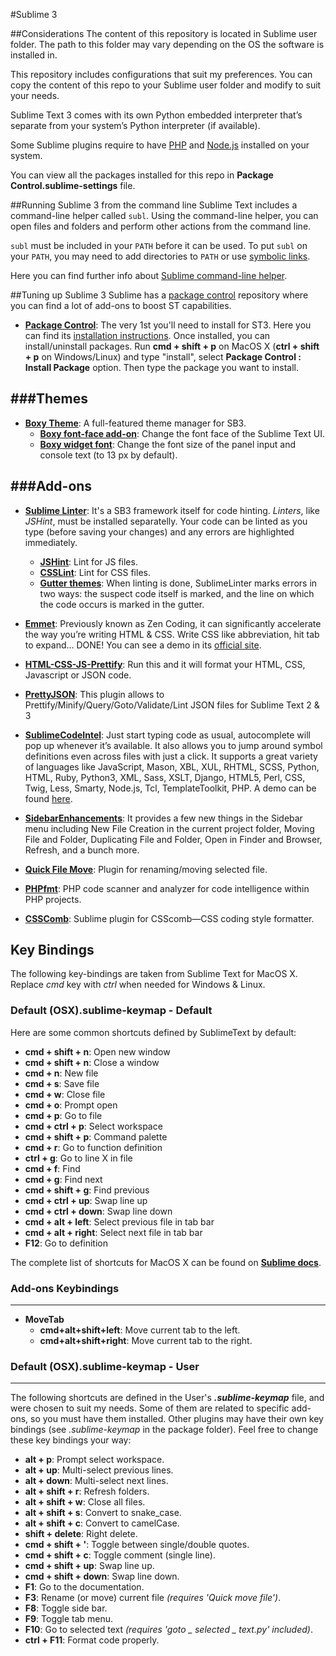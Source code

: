 #Sublime 3

##Considerations
The content of this repository is located in Sublime user folder. The path to this folder may vary depending on the OS the software is installed in. 

This repository includes configurations that suit my preferences. You can copy the content of this repo to your Sublime user folder and modify to suit your needs.

Sublime Text 3 comes with its own Python embedded interpreter that’s separate from your system’s Python interpreter (if available).

Some Sublime plugins require to have [PHP](http://php.net/downloads.php) and [Node.js](https://docs.npmjs.com/getting-started/installing-node) installed on your system.

You can view all the packages installed for this repo in **Package Control.sublime-settings** file.

##Running Sublime 3 from the command line
Sublime Text includes a command-line helper called `subl`. Using the command-line helper, you can open files and folders and perform other actions from the command line.

`subl` must be included in your `PATH` before it can be used. To put `subl` on your `PATH`, you may need to add directories to `PATH` or use [symbolic links](http://olivierlacan.com/posts/launch-sublime-text-3-from-the-command-line/).

Here you can find further info about [Sublime command-line helper](http://docs.sublimetext.info/en/latest/command_line/command_line.html).


##Tuning up Sublime 3
Sublime has a [package control](https://packagecontrol.io) repository where you can find a lot of add-ons to boost ST capabilities.

* **[Package Control](https://packagecontrol.io/)**: The very 1st you'll need to install for ST3. Here you can find its [installation instructions](https://packagecontrol.io/installation). Once installed, you can install/uninstall packages. Run **cmd + shift + p** on MacOS X (**ctrl + shift + p** on Windows/Linux) and type "install", select **Package Control : Install Package** option. Then type the package you want to install.


###Themes
---

* **[Boxy Theme](https://github.com/ihodev/sublime-boxy)**: A full-featured theme manager for SB3.
	* **[Boxy font-face add-on](https://packagecontrol.io/packages/Boxy%20Theme%20Addon%20-%20Font%20Face)**: Change the font face of the Sublime Text UI. 
	* **[Boxy widget font](https://packagecontrol.io/packages/Boxy%20Theme%20Addon%20-%20Widget%20Font%20Size)**: Change the font size of the panel input and console text (to 13 px by default).

###Add-ons
---

* **[Sublime Linter](https://packagecontrol.io/packages/SublimeLinter)**: It's a SB3 framework itself for code hinting. *Linters*, like *JSHint*, must be installed separatelly. Your code can be linted as you type (before saving your changes) and any errors are highlighted immediately.

	* **[JSHint](https://packagecontrol.io/packages/JSHint)**: Lint for JS files.
	* **[CSSLint](https://github.com/CSSLint/csslint)**: Lint for CSS files.
	* **[Gutter themes](http://www.sublimelinter.com/en/latest/gutter_themes.html)**: When linting is done, SublimeLinter marks errors in two ways: the suspect code itself is marked, and the line on which the code occurs is marked in the gutter.

* **[Emmet](https://packagecontrol.io/packages/Emmet)**: Previously known as Zen Coding, it can significantly accelerate the way you’re writing HTML & CSS. Write CSS like abbreviation, hit tab to expand… DONE! You can see a demo in its [official site](http://emmet.io/).

* **[HTML-CSS-JS-Prettify](https://packagecontrol.io/packages/HTML-CSS-JS%20Prettify)**: Run this and it will format your HTML, CSS, Javascript or JSON code.

* **[PrettyJSON](https://packagecontrol.io/packages/Pretty%20JSON)**: This plugin allows to Prettify/Minify/Query/Goto/Validate/Lint JSON files for Sublime Text 2 & 3

* **[SublimeCodeIntel](https://packagecontrol.io/packages/SublimeCodeIntel)**: Just start typing code as usual, autocomplete will pop up whenever it’s available. It also allows you to jump around symbol definitions even across files with just a click. It supports a great variety of languages like JavaScript, Mason, XBL, XUL, RHTML, SCSS, Python, HTML, Ruby, Python3, XML, Sass, XSLT, Django, HTML5, Perl, CSS, Twig, Less, Smarty, Node.js, Tcl, TemplateToolkit, PHP. A demo can be found [here](http://sublimecodeintel.github.io/SublimeCodeIntel/).

* **[SidebarEnhancements](https://packagecontrol.io/packages/SideBarEnhancements)**: It provides a few new things in the Sidebar menu including New File Creation in the current project folder, Moving File and Folder, Duplicating File and Folder, Open in Finder and Browser, Refresh, and a bunch more.

* **[Quick File Move](https://github.com/wulftone/sublime-text-quick-file-move)**: Plugin for renaming/moving selected file.

* **[PHPfmt](https://github.com/nanch/phpfmt_stable/)**: PHP code scanner and analyzer for code intelligence within PHP projects.

* **[CSSComb](https://github.com/csscomb/sublime-csscomb/)**: Sublime plugin for CSScomb—CSS coding style formatter.


## Key Bindings

The following key-bindings are taken from Sublime Text for MacOS X. Replace *cmd* key with *ctrl* when needed for Windows & Linux.

### Default (OSX).sublime-keymap - Default

Here are some common shortcuts defined by SublimeText by default:

* **cmd + shift + n**: Open new window
* **cmd + shift + n**: Close a window
* **cmd + n**: New file
* **cmd + s**: Save file
* **cmd + w**: Close file
* **cmd + o**: Prompt open
* **cmd + p**: Go to file
* **cmd + ctrl + p**: Select workspace
* **cmd + shift + p**: Command palette
* **cmd + r**: Go to function definition
* **ctrl + g**: Go to line X in file
* **cmd + f**: Find
* **cmd + g**: Find next
* **cmd + shift + g**: Find previous
* **cmd + ctrl + up**: Swap line up
* **cmd + ctrl + down**: Swap line down
* **cmd + alt + left**: Select previous file in tab bar
* **cmd + alt + right**: Select next file in tab bar
* **F12**: Go to definition

The complete list of shortcuts for MacOS X can be found on **[Sublime docs](http://docs.sublimetext.info/en/latest/reference/keyboard_shortcuts_osx.html)**.

### Add-ons Keybindings
---
* **MoveTab**
	* **cmd+alt+shift+left**: Move current tab to the left.
	* **cmd+alt+shift+right**: Move current tab to the right.

### Default (OSX).sublime-keymap - User
---
The following shortcuts are defined in the User's ***.sublime-keymap*** file, and were chosen to suit my needs. Some of them are related to specific add-ons, so you must have them installed. Other plugins may have their own key bindings (see *.sublime-keymap* in the package folder). Feel free to change these key bindings your way:

* **alt + p**: Prompt select workspace.
* **alt + up**: Multi-select previous lines.
* **alt + down**: Multi-select next lines.
* **alt + shift + r**: Refresh folders.
* **alt + shift + w**: Close all files.
* **alt + shift + s**: Convert to snake_case.
* **alt + shift + c**: Convert to camelCase.
* **shift + delete**: Right delete.
* **cmd + shift + '**: Toggle between single/double quotes.
* **cmd + shift + c**: Toggle comment (single line).
* **cmd + shift + up**: Swap line up.
* **cmd + shift + down**: Swap line down.
* **F1**: Go to the documentation.
* **F3**: Rename (or move) current file *(requires 'Quick move file')*.
* **F8**: Toggle side bar.
* **F9**: Toggle tab menu.
* **F10**: Go to selected text *(requires 'goto _ selected _ text.py' included)*.
* **ctrl + F11**: Format code properly.